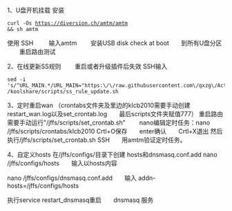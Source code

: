 1、U盘开机挂载
安装 <pre><code class="language-html">curl -Os https://diversion.ch/amtm/amtm && sh amtm</code></pre>
使用 SSH 　　 输入amtm　　  安装USB disk check at boot　　到所有U盘分区 　　重启路由测试



2、在线更新SS规则 　　重启或者升级插件后失效
SSH输入
<pre><code class="language-html">sed -i 's/^URL_MAIN.*/URL_MAIN="https:\/\/raw.githubusercontent.com\/qxzg\/Actions\/3.0\/fancyss_rules"/g' /koolshare/scripts/ss_rule_update.sh</code></pre>



3、定时重启wan （crontabs文件夹及里边的klcb2010需要手动创建　　restart_wan.log以及set_crontab.log　　最后scripts文件夹赋值777）
重启路由需要手动运行"/jffs/scripts/set_crontab.sh"　　
nano编辑定时任务：nano /jffs/scripts/crontabs/klcb2010
 Crtl+O保存　　enter确认　　Crtl+X退出
然后执行/jffs/scripts/set_crontab.sh SSH　　用amtm验证定时任务。



4、自定义hosts   在/jffs/configs/目录下创建 hosts和dnsmasq.conf.add
nano  /jffs/configs/hosts　　输入以hosts内容


nano /jffs/configs/dnsmasq.conf.add　　输入 addn-hosts=/jffs/configs/hosts

执行service restart_dnsmasq重启　　dnsmasq 服务
